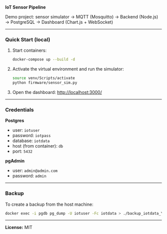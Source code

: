**IoT Sensor Pipeline**

Demo project: sensor simulator → MQTT (Mosquitto) → Backend (Node.js) → PostgreSQL → Dashboard (Chart.js + WebSocket)

---

### Quick Start (local)

1. Start containers:

   ```bash
   docker-compose up --build -d
   ```

2. Activate the virtual environment and run the simulator:

   ```bash
   source venv/Scripts/activate
   python firmware/sensor_sim.py
   ```

3. Open the dashboard:
   [http://localhost:3000/](http://localhost:3000/)

---

### Credentials

**Postgres**

* user: `iotuser`
* password: `iotpass`
* database: `iotdata`
* host (from container): `db`
* port: `5432`

**pgAdmin**

* user: `admin@admin.com`
* password: `admin`

---

### Backup

To create a backup from the host machine:

```bash
docker exec -i pgdb pg_dump -U iotuser -Fc iotdata > ./backup_iotdata_YYYY-MM-DD.dump
```

---

**License:** MIT
